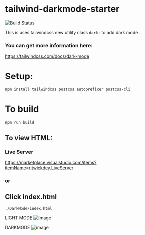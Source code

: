 # tailwind-darkmode-starter


[![Build Status](https://travis-ci.org/joemccann/dillinger.svg?branch=master)](https://travis-ci.org/joemccann/dillinger)

This is uses tailwindcss new utility class `dark:` to add dark mode .

### You can get more information here:
https://tailwindcss.com/docs/dark-mode

  
  # Setup:
  ```
  npm install tailwindcss postcss autoprefixer postcss-cli
  ```
  
  # To build
  ```
  npm run build
  ```

## To view HTML:

### Live Server 
https://marketplace.visualstudio.com/items?itemName=ritwickdey.LiveServer

### or

## Click index.html

`./DarkMode/index.html`

LIGHT MODE
![image](https://drive.google.com/uc?export=view&id=1c2pVHuXcrZT4LQCsGk_K-h0L5dD-DBW-)

DARKMODE
![image](https://drive.google.com/uc?export=view&id=1CzQwSJ6MZfeLavQYmWvG1eCzeNGGmc4w)
